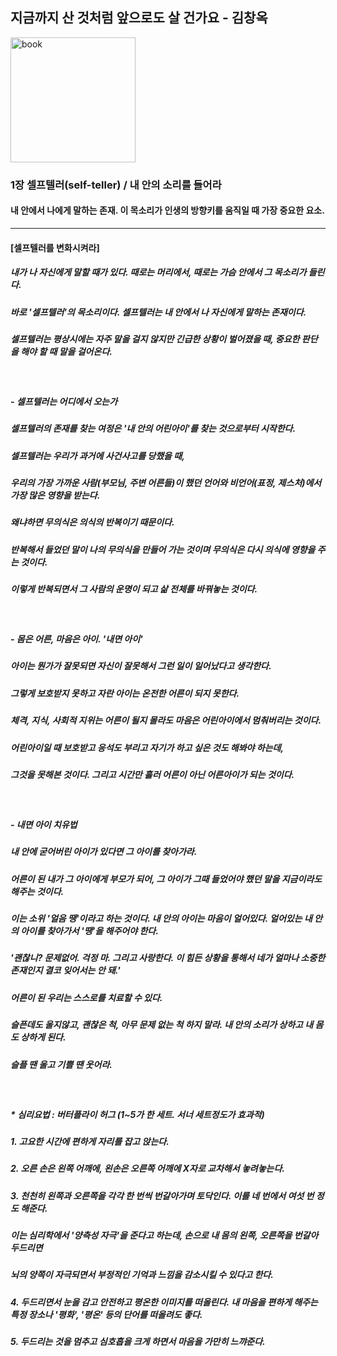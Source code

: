 ## 지금까지 산 것처럼 앞으로도 살 건가요 - 김창옥
<img src="https://image.aladin.co.kr/product/17795/60/cover500/k772534327_2.jpg" width=200 alt="book"></img>
### 1장 셀프텔러(self-teller) / 내 안의 소리를 들어라
#### 내 안에서 나에게 말하는 존재. 이 목소리가 인생의 방향키를 움직일 때 가장 중요한 요소.
***  
#### [셀프텔러를 변화시켜라]
##### 내가 나 자신에게 말할 때가 있다. 때로는 머리에서, 때로는 가슴 안에서 그 목소리가 들린다.
##### 바로 '셀프텔러'의 목소리이다. 셀프텔러는 내 안에서 나 자신에게 말하는 존재이다.
##### 셀프텔러는 평상시에는 자주 말을 걸지 않지만 긴급한 상황이 벌어졌을 때, 중요한 판단을 해야 할 때 말을 걸어온다.
<br> <h5>- 셀프텔러는 어디에서 오는가</h5>
##### 셀프텔러의 존재를 찾는 여정은 '내 안의 어린아이'를 찾는 것으로부터 시작한다.
##### 셀프텔러는 우리가 과거에 사건사고를 당했을 때, 
##### 우리의 가장 가까운 사람(부모님, 주변 어른들)이 했던 언어와 비언어(표정, 제스처)에서 가장 많은 영향을 받는다.
##### 왜냐하면 무의식은 의식의 반복이기 때문이다. 
##### 반복해서 들었던 말이 나의 무의식을 만들어 가는 것이며 무의식은 다시 의식에 영향을 주는 것이다.
##### 이렇게 반복되면서 그 사람의 운명이 되고 삶 전체를 바꿔놓는 것이다.

<br> <h5>- 몸은 어른, 마음은 아이. '내면 아이'</h5>
##### 아이는 뭔가가 잘못되면 자신이 잘못해서 그런 일이 일어났다고 생각한다. 
##### 그렇게 보호받지 못하고 자란 아이는 온전한 어른이 되지 못한다.
##### 체격, 지식, 사회적 지위는 어른이 될지 몰라도 마음은 어린아이에서 멈춰버리는 것이다.
##### 어린아이일 때 보호받고 응석도 부리고 자기가 하고 싶은 것도 해봐야 하는데, 
##### 그것을 못해본 것이다. 그리고 시간만 흘러 어른이 아닌 어른아이가 되는 것이다.

<br> <h5>- 내면 아이 치유법</h5>
##### 내 안에 굳어버린 아이가 있다면 그 아이를 찾아가라.
##### 어른이 된 내가 그 아이에게 부모가 되어, 그 아이가 그때 들었어야 했던 말을 지금이라도 해주는 것이다.
##### 이는 소위 '얼음 땡'이라고 하는 것이다. 내 안의 아이는 마음이 얼어있다. 얼어있는 내 안의 아이를 찾아가서 '땡'을 해주어야 한다.
##### '괜찮니? 문제없어. 걱정 마. 그리고 사랑한다. 이 힘든 상황을 통해서 네가 얼마나 소중한 존재인지 결코 잊어서는 안 돼.'
##### 어른이 된 우리는 스스로를 치료할 수 있다. 
##### 슬픈데도 울지않고, 괜찮은 척, 아무 문제 없는 척 하지 말라. 내 안의 소리가 상하고 내 몸도 상하게 된다.
##### 슬플 땐 울고 기쁠 땐 웃어라.

<br> <h5>* 심리요법 : 버터플라이 허그 (1~5가 한 세트. 서너 세트정도가 효과적)</h5>
##### 1. 고요한 시간에 편하게 자리를 잡고 앉는다.
##### 2. 오른 손은 왼쪽 어깨에, 왼손은 오른쪽 어깨에 X자로 교차해서 놓려놓는다.
##### 3. 천천히 왼쪽과 오른쪽을 각각 한 번씩 번갈아가며 토닥인다. 이를 네 번에서 여섯 번 정도 해준다.
##### 이는 심리학에서 '양측성 자극'을 준다고 하는데, 손으로 내 몸의 왼쪽, 오른쪽을 번갈아 두드리면 
##### 뇌의 양쪽이 자극되면서 부정적인 기억과 느낌을 감소시킬 수 있다고 한다.
##### 4. 두드리면서 눈을 감고 안전하고 평온한 이미지를 떠올린다. 내 마음을 편하게 해주는 특정 장소나 '평화', '평온' 등의 단어를 떠올려도 좋다.
##### 5. 두드리는 것을 멈추고 심호흡을 크게 하면서 마음을 가만히 느꺄준다.
